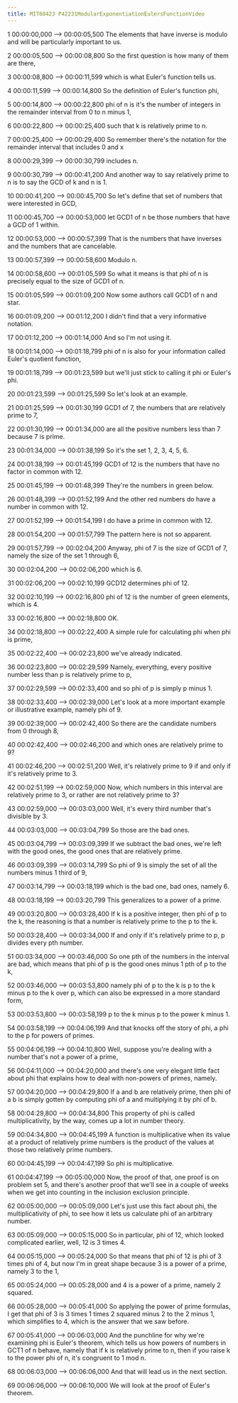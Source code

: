 ```yaml
---
title: MIT6042J P42231ModularExponentiationEulersFunctionVideo
---
```


1
00:00:00,000 --> 00:00:05,500
The elements that have inverse is modulo and will be particularly important to us.

2
00:00:05,500 --> 00:00:08,800
So the first question is how many of them are there,

3
00:00:08,800 --> 00:00:11,599
which is what Euler's function tells us.

4
00:00:11,599 --> 00:00:14,800
So the definition of Euler's function phi,

5
00:00:14,800 --> 00:00:22,800
phi of n is it's the number of integers in the remainder interval from 0 to n minus 1,

6
00:00:22,800 --> 00:00:25,400
such that k is relatively prime to n.

7
00:00:25,400 --> 00:00:29,400
So remember there's the notation for the remainder interval that includes 0 and x

8
00:00:29,399 --> 00:00:30,799
includes n.

9
00:00:30,799 --> 00:00:41,200
And another way to say relatively prime to n is to say the GCD of k and n is 1.

10
00:00:41,200 --> 00:00:45,700
So let's define that set of numbers that were interested in GCD,

11
00:00:45,700 --> 00:00:53,000
let GCD1 of n be those numbers that have a GCD of 1 within.

12
00:00:53,000 --> 00:00:57,399
That is the numbers that have inverses and the numbers that are cancelable.

13
00:00:57,399 --> 00:00:58,600
Modulo n.

14
00:00:58,600 --> 00:01:05,599
So what it means is that phi of n is precisely equal to the size of GCD1 of n.

15
00:01:05,599 --> 00:01:09,200
Now some authors call GCD1 of n and star.

16
00:01:09,200 --> 00:01:12,200
I didn't find that a very informative notation.

17
00:01:12,200 --> 00:01:14,000
And so I'm not using it.

18
00:01:14,000 --> 00:01:18,799
phi of n is also for your information called Euler's quotient function,

19
00:01:18,799 --> 00:01:23,599
but we'll just stick to calling it phi or Euler's phi.

20
00:01:23,599 --> 00:01:25,599
So let's look at an example.

21
00:01:25,599 --> 00:01:30,199
GCD1 of 7, the numbers that are relatively prime to 7,

22
00:01:30,199 --> 00:01:34,000
are all the positive numbers less than 7 because 7 is prime.

23
00:01:34,000 --> 00:01:38,199
So it's the set 1, 2, 3, 4, 5, 6.

24
00:01:38,199 --> 00:01:45,199
GCD1 of 12 is the numbers that have no factor in common with 12.

25
00:01:45,199 --> 00:01:48,399
They're the numbers in green below.

26
00:01:48,399 --> 00:01:52,199
And the other red numbers do have a number in common with 12.

27
00:01:52,199 --> 00:01:54,199
I do have a prime in common with 12.

28
00:01:54,200 --> 00:01:57,799
The pattern here is not so apparent.

29
00:01:57,799 --> 00:02:04,200
Anyway, phi of 7 is the size of GCD1 of 7, namely the size of the set 1 through 6,

30
00:02:04,200 --> 00:02:06,200
which is 6.

31
00:02:06,200 --> 00:02:10,199
GCD12 determines phi of 12.

32
00:02:10,199 --> 00:02:16,800
phi of 12 is the number of green elements, which is 4.

33
00:02:16,800 --> 00:02:18,800
OK.

34
00:02:18,800 --> 00:02:22,400
A simple rule for calculating phi when phi is prime,

35
00:02:22,400 --> 00:02:23,800
we've already indicated.

36
00:02:23,800 --> 00:02:29,599
Namely, everything, every positive number less than p is relatively prime to p,

37
00:02:29,599 --> 00:02:33,400
and so phi of p is simply p minus 1.

38
00:02:33,400 --> 00:02:39,000
Let's look at a more important example or illustrative example, namely phi of 9.

39
00:02:39,000 --> 00:02:42,400
So there are the candidate numbers from 0 through 8,

40
00:02:42,400 --> 00:02:46,200
and which ones are relatively prime to 9?

41
00:02:46,200 --> 00:02:51,200
Well, it's relatively prime to 9 if and only if it's relatively prime to 3.

42
00:02:51,199 --> 00:02:59,000
Now, which numbers in this interval are relatively prime to 3, or rather are not relatively prime to 3?

43
00:02:59,000 --> 00:03:03,000
Well, it's every third number that's divisible by 3.

44
00:03:03,000 --> 00:03:04,799
So those are the bad ones.

45
00:03:04,799 --> 00:03:09,399
If we subtract the bad ones, we're left with the good ones, the good ones that are relatively prime.

46
00:03:09,399 --> 00:03:14,799
So phi of 9 is simply the set of all the numbers minus 1 third of 9,

47
00:03:14,799 --> 00:03:18,199
which is the bad one, bad ones, namely 6.

48
00:03:18,199 --> 00:03:20,799
This generalizes to a power of a prime.

49
00:03:20,800 --> 00:03:28,400
If k is a positive integer, then phi of p to the k, the reasoning is that a number is relatively prime to the p to the k.

50
00:03:28,400 --> 00:03:34,000
If and only if it's relatively prime to p, p divides every pth number.

51
00:03:34,000 --> 00:03:46,000
So one pth of the numbers in the interval are bad, which means that phi of p is the good ones minus 1 pth of p to the k,

52
00:03:46,000 --> 00:03:53,800
namely phi of p to the k is p to the k minus p to the k over p, which can also be expressed in a more standard form,

53
00:03:53,800 --> 00:03:58,199
p to the k minus p to the power k minus 1.

54
00:03:58,199 --> 00:04:06,199
And that knocks off the story of phi, a phi to the p for powers of primes.

55
00:04:06,199 --> 00:04:10,800
Well, suppose you're dealing with a number that's not a power of a prime,

56
00:04:11,000 --> 00:04:20,000
and there's one very elegant little fact about phi that explains how to deal with non-powers of primes, namely.

57
00:04:20,000 --> 00:04:29,800
If a and b are relatively prime, then phi of a b is simply gotten by computing phi of a and multiplying it by phi of b.

58
00:04:29,800 --> 00:04:34,800
This property of phi is called multiplicativity, by the way, comes up a lot in number theory.

59
00:04:34,800 --> 00:04:45,199
A function is multiplicative when its value at a product of relatively prime numbers is the product of the values at those two relatively prime numbers.

60
00:04:45,199 --> 00:04:47,199
So phi is multiplicative.

61
00:04:47,199 --> 00:05:00,000
Now, the proof of that, one proof is on problem set 5, and there's another proof that we'll see in a couple of weeks when we get into counting in the inclusion exclusion principle.

62
00:05:00,000 --> 00:05:09,000
Let's just use this fact about phi, the multiplicativity of phi, to see how it lets us calculate phi of an arbitrary number.

63
00:05:09,000 --> 00:05:15,000
So in particular, phi of 12, which looked complicated earlier, well, 12 is 3 times 4.

64
00:05:15,000 --> 00:05:24,000
So that means that phi of 12 is phi of 3 times phi of 4, but now I'm in great shape because 3 is a power of a prime, namely 3 to the 1,

65
00:05:24,000 --> 00:05:28,000
and 4 is a power of a prime, namely 2 squared.

66
00:05:28,000 --> 00:05:41,000
So applying the power of prime formulas, I get that phi of 3 is 3 times 1 times 2 squared minus 2 to the 2 minus 1, which simplifies to 4, which is the answer that we saw before.

67
00:05:41,000 --> 00:06:03,000
And the punchline for why we're examining phi is Euler's theorem, which tells us how powers of numbers in GCT1 of n behave, namely that if k is relatively prime to n, then if you raise k to the power phi of n, it's congruent to 1 mod n.

68
00:06:03,000 --> 00:06:06,000
And that will lead us in the next section.

69
00:06:06,000 --> 00:06:10,000
We will look at the proof of Euler's theorem.

